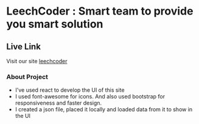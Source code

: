 # LeechCoder : Smart team to provide you smart solution

## Live Link 

Visit our site  [leechcoder](https://leechcoder-babulakterfsd.netlify.app)


### About Project 
- I've used react to develop the UI of this site
- I used font-awesome for icons. And also used bootstrap for responsiveness and faster design.
- I created a json file, placed it locally and loaded data from it to show in the UI